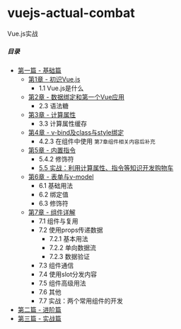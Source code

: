 # vuejs-actual-combat
Vue.js实战

##### 目录
* [第一篇 - 基础篇](chapter-baisc)
   * [第1章 - 初识Vue.js](chapter-baisc/chapter-1)
      * 1.1 Vue.js是什么
   * [第2章 - 数据绑定和第一个Vue应用](chapter-baisc/chapter-2)
      * 2.3 语法糖
   * [第3章 - 计算属性](chapter-baisc/chapter-3)
      * 3.3 计算属性缓存
   * [第4章 - v-bind及class与style绑定](chapter-baisc/chapter-4)
      * 4.2.3 在组件中使用 `第7章组件相关内容后补充`
   * [第5章 - 内置指令](chapter-baisc/chapter-5)
      * 5.4.2 修饰符
      * [5.5 实战：利用计算属性、指令等知识开发购物车](chapter-baisc/chapter-5/shopping-cart)
   * [第6章 - 表单与v-model](chapter-baisc/chapter-6)
      * 6.1 基础用法
      * 6.2 绑定值
      * 6.3 修饰符
   * [第7章 - 组件详解](chapter-baisc/chapter-7)
      * 7.1 组件与复用
      * 7.2 使用props传递数据
         * 7.2.1 基本用法
         * 7.2.2 单向数据流
         * 7.2.3 数据验证
      * 7.3 组件通信
      * 7.4 使用slot分发内容
      * 7.5 组件高级用法
      * 7.6 其他
      * 7.7 实战：两个常用组件的开发
* [第二篇 - 进阶篇](chapter-advance)
* [第三篇 - 实战篇](chapter-combat)
